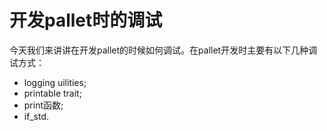 # 开发pallet时的调试

今天我们来讲讲在开发pallet的时候如何调试。在pallet开发时主要有以下几种调试方式：
* logging uilities;
* printable trait;
* print函数;
* if_std.


